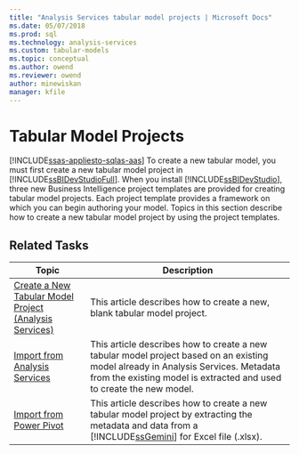 ```yaml
---
title: "Analysis Services tabular model projects | Microsoft Docs"
ms.date: 05/07/2018
ms.prod: sql
ms.technology: analysis-services
ms.custom: tabular-models
ms.topic: conceptual
ms.author: owend
ms.reviewer: owend
author: minewiskan
manager: kfile
---
```

# Tabular Model Projects 
[!INCLUDE[ssas-appliesto-sqlas-aas](../../includes/ssas-appliesto-sqlas-aas.md)]
  To create a new tabular model, you must first create a new tabular model project in [!INCLUDE[ssBIDevStudioFull](../../includes/ssbidevstudiofull-md.md)]. When you install [!INCLUDE[ssBIDevStudio](../../includes/ssbidevstudio-md.md)], three new Business Intelligence project templates are provided for creating tabular model projects. Each project template provides a framework on which you can begin authoring your model. Topics in this section describe how to create a new tabular model project by using the project templates.  
  
## Related Tasks  
  
|Topic|Description|  
|-----------|-----------------|  
|[Create a New Tabular Model Project &#40;Analysis Services&#41;](../../analysis-services/tabular-models/create-a-new-tabular-model-project-analysis-services.md)|This article describes how to create a new, blank tabular model project.|  
|[Import from Analysis Services](../../analysis-services/tabular-models/import-from-analysis-services-ssas-tabular.md)|This article describes how to create a new tabular model project based on an existing model already in Analysis Services. Metadata from the existing model is extracted and used to create the new model.|  
|[Import from Power Pivot](../../analysis-services/tabular-models/import-from-power-pivot-ssas-tabular.md)|This article describes how to create a new tabular model project by extracting the metadata and data from a [!INCLUDE[ssGemini](../../includes/ssgemini-md.md)] for Excel file (.xlsx).|  
  
  
